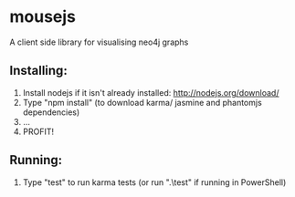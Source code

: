 # mousejs

A client side library for visualising neo4j graphs

## Installing:

  1. Install nodejs if it isn't already installed: http://nodejs.org/download/
  2.  Type "npm install" (to download karma/ jasmine and phantomjs dependencies)
  3.  ...
  4.  PROFIT!

## Running:

  1. Type "test" to run karma tests (or run ".\test" if running in PowerShell)



